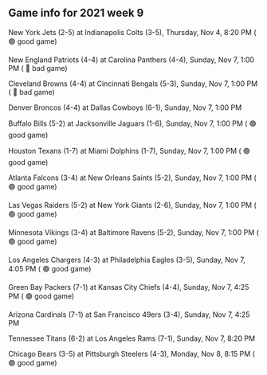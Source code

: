 ## Game info for 2021 week 9
New York Jets (2-5) at Indianapolis Colts (3-5), Thursday, Nov 4, 8:20 PM (	:green_circle: good game)



New England Patriots (4-4) at Carolina Panthers (4-4), Sunday, Nov 7, 1:00 PM (	:red_circle: bad game)

Cleveland Browns (4-4) at Cincinnati Bengals (5-3), Sunday, Nov 7, 1:00 PM (	:red_circle: bad game)

Denver Broncos (4-4) at Dallas Cowboys (6-1), Sunday, Nov 7, 1:00 PM

Buffalo Bills (5-2) at Jacksonville Jaguars (1-6), Sunday, Nov 7, 1:00 PM (	:green_circle: good game)

Houston Texans (1-7) at Miami Dolphins (1-7), Sunday, Nov 7, 1:00 PM (	:green_circle: good game)

Atlanta Falcons (3-4) at New Orleans Saints (5-2), Sunday, Nov 7, 1:00 PM (	:green_circle: good game)

Las Vegas Raiders (5-2) at New York Giants (2-6), Sunday, Nov 7, 1:00 PM (	:green_circle: good game)

Minnesota Vikings (3-4) at Baltimore Ravens (5-2), Sunday, Nov 7, 1:00 PM (	:green_circle: good game)



Los Angeles Chargers (4-3) at Philadelphia Eagles (3-5), Sunday, Nov 7, 4:05 PM (	:green_circle: good game)

Green Bay Packers (7-1) at Kansas City Chiefs (4-4), Sunday, Nov 7, 4:25 PM (	:green_circle: good game)

Arizona Cardinals (7-1) at San Francisco 49ers (3-4), Sunday, Nov 7, 4:25 PM



Tennessee Titans (6-2) at Los Angeles Rams (7-1), Sunday, Nov 7, 8:20 PM



Chicago Bears (3-5) at Pittsburgh Steelers (4-3), Monday, Nov 8, 8:15 PM (	:green_circle: good game)

